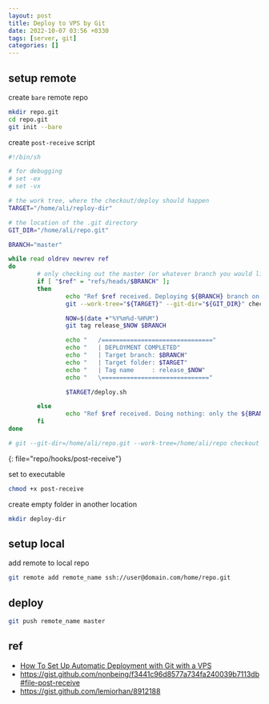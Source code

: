 ```yaml
---
layout: post
title: Deploy to VPS by Git
date: 2022-10-07 03:56 +0330
tags: [server, git]
categories: []
---
```


## setup remote
create `bare` remote repo
```bash
mkdir repo.git
cd repo.git
git init --bare
```

create `post-receive` script
```bash
#!/bin/sh

# for debugging
# set -ex
# set -vx

# the work tree, where the checkout/deploy should happen
TARGET="/home/ali/reploy-dir"

# the location of the .git directory
GIT_DIR="/home/ali/repo.git"

BRANCH="master"

while read oldrev newrev ref
do
        # only checking out the master (or whatever branch you would like to deploy)
        if [ "$ref" = "refs/heads/$BRANCH" ];
        then
                echo "Ref $ref received. Deploying ${BRANCH} branch on server..."
                git --work-tree="${TARGET}" --git-dir="${GIT_DIR}" checkout -f ${BRANCH}

                NOW=$(date +"%Y%m%d-%H%M")
                git tag release_$NOW $BRANCH

                echo "   /==============================="
                echo "   | DEPLOYMENT COMPLETED"
                echo "   | Target branch: $BRANCH"
                echo "   | Target folder: $TARGET"
                echo "   | Tag name     : release_$NOW"
                echo "   \=============================="

                $TARGET/deploy.sh

        else
                echo "Ref $ref received. Doing nothing: only the ${BRANCH} branch may be deployed on this server."
        fi
done

# git --git-dir=/home/ali/repo.git --work-tree=/home/ali/repo checkout master -f
```
{: file="repo/hooks/post-receive"}

set to executable
```bash
chmod +x post-receive
```

create empty folder in another location
```bash
mkdir deploy-dir
```

## setup local
add remote to local repo
```bash
git remote add remote_name ssh://user@domain.com/home/repo.git
```

## deploy
```bash
git push remote_name master
```


## ref
- [How To Set Up Automatic Deployment with Git with a VPS](https://www.digitalocean.com/community/tutorials/how-to-set-up-automatic-deployment-with-git-with-a-vps)
- https://gist.github.com/nonbeing/f3441c96d8577a734fa240039b7113db#file-post-receive
- https://gist.github.com/lemiorhan/8912188